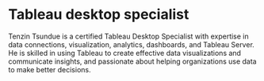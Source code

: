 # Tableau desktop specialist 

Tenzin Tsundue is a certified Tableau Desktop Specialist with expertise in data connections, visualization, analytics, dashboards, and Tableau Server. 
He is skilled in using Tableau to create effective data visualizations and communicate insights, and passionate about helping organizations 
use data to make better decisions.

